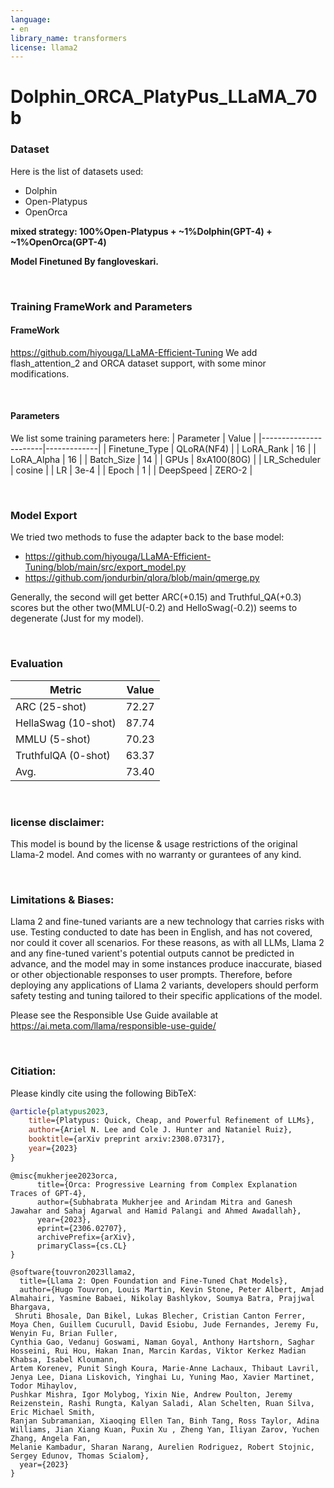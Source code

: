 ```yaml
---
language:
- en
library_name: transformers
license: llama2
---
```



# Dolphin_ORCA_PlatyPus_LLaMA_70b

### Dataset
Here is the list of datasets used:
* Dolphin
* Open-Platypus
* OpenOrca

**mixed strategy: 100%Open-Platypus + ~1%Dolphin(GPT-4) + ~1%OpenOrca(GPT-4)**
<br>

**Model Finetuned By fangloveskari.**

<br>

### Training FrameWork and Parameters

#### FrameWork
https://github.com/hiyouga/LLaMA-Efficient-Tuning
We add flash_attention_2 and ORCA dataset support, with some minor modifications.

<br>

#### Parameters
We list some training parameters here:
| Parameter             | Value       |
|-----------------------|-------------|
| Finetune_Type         | QLoRA(NF4)  |
| LoRA_Rank             | 16          |
| LoRA_Alpha            | 16          |
| Batch_Size            | 14          |
| GPUs                  | 8xA100(80G) |
| LR_Scheduler          | cosine      |
| LR                    | 3e-4        |
| Epoch                 | 1           |
| DeepSpeed             | ZERO-2      |

<br>

### Model Export
We tried two methods to fuse the adapter back to the base model:
* https://github.com/hiyouga/LLaMA-Efficient-Tuning/blob/main/src/export_model.py
* https://github.com/jondurbin/qlora/blob/main/qmerge.py

Generally, the second will get better ARC(+0.15) and Truthful_QA(+0.3) scores but the other two(MMLU(-0.2) and HelloSwag(-0.2)) seems to degenerate (Just for my model).

<br>

### Evaluation

| Metric                | Value |
|-----------------------|-------|
| ARC (25-shot)         | 72.27 |
| HellaSwag (10-shot)   | 87.74 |
| MMLU (5-shot)         | 70.23 |
| TruthfulQA (0-shot)   | 63.37 |
| Avg.                  | 73.40 |

<br>

### license disclaimer:

This model is bound by the license & usage restrictions of the original Llama-2 model. And comes with no warranty or gurantees of any kind.

<br>




### Limitations & Biases:

Llama 2 and fine-tuned variants are a new technology that carries risks with use. Testing conducted to date has been in English, and has not covered, nor could it cover all scenarios. For these reasons, as with all LLMs, Llama 2 and any fine-tuned varient's potential outputs cannot be predicted in advance, and the model may in some instances produce inaccurate, biased or other objectionable responses to user prompts. Therefore, before deploying any applications of Llama 2 variants, developers should perform safety testing and tuning tailored to their specific applications of the model.

Please see the Responsible Use Guide available at https://ai.meta.com/llama/responsible-use-guide/

<br>

### Citiation:

Please kindly cite using the following BibTeX:

```bibtex
@article{platypus2023,
    title={Platypus: Quick, Cheap, and Powerful Refinement of LLMs}, 
    author={Ariel N. Lee and Cole J. Hunter and Nataniel Ruiz},
    booktitle={arXiv preprint arxiv:2308.07317},
    year={2023}
}
```

```
@misc{mukherjee2023orca,
      title={Orca: Progressive Learning from Complex Explanation Traces of GPT-4}, 
      author={Subhabrata Mukherjee and Arindam Mitra and Ganesh Jawahar and Sahaj Agarwal and Hamid Palangi and Ahmed Awadallah},
      year={2023},
      eprint={2306.02707},
      archivePrefix={arXiv},
      primaryClass={cs.CL}
}
```

```
@software{touvron2023llama2,
  title={Llama 2: Open Foundation and Fine-Tuned Chat Models},
  author={Hugo Touvron, Louis Martin, Kevin Stone, Peter Albert, Amjad Almahairi, Yasmine Babaei, Nikolay Bashlykov, Soumya Batra, Prajjwal Bhargava,
 Shruti Bhosale, Dan Bikel, Lukas Blecher, Cristian Canton Ferrer, Moya Chen, Guillem Cucurull, David Esiobu, Jude Fernandes, Jeremy Fu, Wenyin Fu, Brian Fuller,
Cynthia Gao, Vedanuj Goswami, Naman Goyal, Anthony Hartshorn, Saghar Hosseini, Rui Hou, Hakan Inan, Marcin Kardas, Viktor Kerkez Madian Khabsa, Isabel Kloumann,
Artem Korenev, Punit Singh Koura, Marie-Anne Lachaux, Thibaut Lavril, Jenya Lee, Diana Liskovich, Yinghai Lu, Yuning Mao, Xavier Martinet, Todor Mihaylov,
Pushkar Mishra, Igor Molybog, Yixin Nie, Andrew Poulton, Jeremy Reizenstein, Rashi Rungta, Kalyan Saladi, Alan Schelten, Ruan Silva, Eric Michael Smith,
Ranjan Subramanian, Xiaoqing Ellen Tan, Binh Tang, Ross Taylor, Adina Williams, Jian Xiang Kuan, Puxin Xu , Zheng Yan, Iliyan Zarov, Yuchen Zhang, Angela Fan,
Melanie Kambadur, Sharan Narang, Aurelien Rodriguez, Robert Stojnic, Sergey Edunov, Thomas Scialom},
  year={2023}
}
```